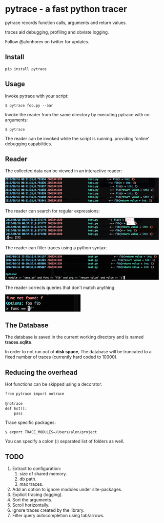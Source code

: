 
pytrace - a fast python tracer
==============================

pytrace records function calls, arguments and return values.

traces aid debugging, profiling and obviate logging.

Follow @alonhorev on twitter for updates.

Install
-------

	pip install pytrace

Usage
-----

Invoke pytrace with your script:

	$ pytrace foo.py --bar
	
Invoke the reader from the same directory by executing pytrace with no arguments:
	
	$ pytrace

The reader can be invoked while the script is running. providing 'online' debugging capabilities.

Reader
------

The collected data can be viewed in an interactive reader:

![trace reader](pics/view.png "trace reader")

The reader can search for regular expressions:

![trace search](pics/search.png "trace search")

The reader can filter traces using a python syntax:

![trace filter](pics/filter.png "trace filter")

The reader corrects queries that don't match anything:

![filter correction](pics/correction.png "filter correction")


The Database
------------

The database is saved in the current working directory and is named **traces.sqlite**.

In order to not run out of **disk space**, The database will be truncated to a fixed number of traces (currently hard coded to 10000). 

Reducing the overhead
---------------------

Hot functions can be skipped using a decorator:

	from pytrace import notrace
	
	@notrace
	def hot():
		pass

Trace specific packages:

	$ export TRACE_MODULES=/Users/alon/project

You can specify a colon (:) separated list of folders as well.

TODO
----

1. Extract to configuration: 
   1. size of shared memory.
   2. db path.
   3. max traces.
2. Add an option to ignore modules under site-packages.
3. Explicit tracing (logging).
4. Sort the arguments.
5. Scroll horizontally.
6. Ignore traces created by the library.
7. Filter query autocompletion using tab/arrows.
